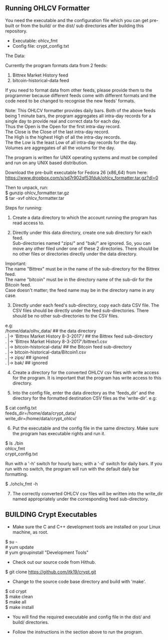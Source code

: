 Running OHLCV Formatter
-----------------------

You need the executable and the configuration file which you can get pre-built 
or from the build/ or the dist/ sub directories after building this repository.

- Executable: ohlcv_fmt
- Config file: crypt_config.txt

The Data:

Currently the program formats data from 2 feeds:
1. Bittrex Market History feed
2. bitcoin-historical-data feed

If you need to format data from other feeds, please provide them to the programmer
because different feeds come with different formats and the code need to be
changed to recognise the new feeds' formats.

Note: This OHLCV formatter provides daily bars. Both of the above feeds being
1 minute bars, the program aggregates all intra-day records for a single day to 
provide real and correct data for each day.   
Thus the Open is the Open for the first intra-day record.  
The Close is the Close of the last intra-day record.  
The High is the highest High of all the intra-day records.   
The the Low is the least Low of all intra-day records for the day.  
Volumes are aggregates of all the volums for the day.  
  
The program is written for UNIX operating systems and must be compiled and run on
any UNIX based distribution.

Download the pre-built executable for Fedora 26 (x86_64) from here:  
      https://www.dropbox.com/s/sd7r902qf53fduk/ohlcv_formatter.tar.gz?dl=0    

Then to unpack, run:  
$ gunzip ohlcv_formatter.tar.gz  
$ tar -xvf ohlcv_formatter.tar  
  
  
Steps for running:

1. Create a data directory to which the account running the program has read access to.  

2. Directly under this data directory, create one sub directory for each feed.  
Sub-directories named "zips/" and "bak/" are ignored. So, you can move any other
filed under one of these 2 directories.  There should be no other files or directories
directly under the data directory.  
  
Important:  
The name "Bittrex" must be in the name of the sub-directory for the Bittrex feed.  
The name "bitcoin" must be in the directory name of the sub-dir for the Bitcoin feed.  
Case doesn't matter; the feed name may be in the directory name in any case.  

3. Directly under each feed's sub-directory, copy each data CSV file. The CSV files
should be directly under the feed sub-directories. There should be no other sub-directories
to the CSV files.  
  
e.g:  
	/home/data/olhv_data/					## the data directory  
	.   |-> 'Bittrex Market History 8-3-2017'/		        ## the Bittrex feed sub-directory    
	.   |-> 'Bittrex Market History 8-3-2017'/bittrex1.csv  
	.   |-> bitcoin-historical-data/				## the Bitcoin feed sub-directory  
	.   |-> bitcoin-historical-data/Bitcoin1.csv  
	.   |-> zips/									## ignored  
	.   |-> bak/									## ignored  
	
4. Create a directory for the converted OHLCV csv files with write access for the program.
It is important that the program has write access to this directory.  

5. Into the config file, enter the data directory as the 'feeds_dir' and the directory
for the formatted destination CSV files as the 'write-dir'. e.g:  
  
$ cat config.txt  
feeds_dir=/home/data/crypt_data/  
write_dir=/home/data/crypt_ohlcv/  

6.  Put the executable and the config file in the same directory.
Make sure the program has executable rights and run it.  
  
$ ls ./bin  
ohlcv_fmt  
crypt_config.txt  
  
Run with a '-h' switch for hourly bars; with a '-d' switch for daily bars. 
If you run with no switch, the program will run with the default daily bar formatting.

$ ./ohclv_fmt -h
  
7.  The correctly converted OHLCV csv files will be written into the write_dir
named appropriately under the corresponding feed sub-directory.  
  
  
  
BUILDING Crypt Executables  
---------------------------  
  
* Make sure the C and C++ development tools are installed on your Linux machine, as root.  
   
 $ su -   
 \# yum update  
 \# yum groupinstall "Development Tools"  
  
* Check out our source code from Hithub.  
  
$ git clone https://github.com/jtk19/crypt.git  
  
* Change to the source code base directory and build with 'make'.  
  
$ cd crypt  
$ make clean  
$ make all  
$ make install  
  
* You will find the required executable and config file in the dist/ and build/ directories.  
  
* Follow the instructions in the section above to run the program.  
  





 





